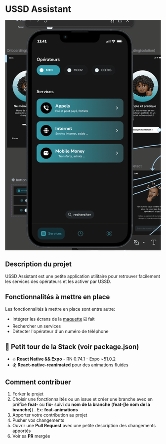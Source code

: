 
# USSD Assistant

![](https://github.com/femi-Zedev/ussd-assistant/blob/main/assets/animation.gif)
## Description du projet
USSD Assistant est une petite application utilitaire pour retrouver facilement les services des opérateurs et les activer par USSD.

## Fonctionnalités à mettre en place
Les fonctionnalités à mettre en place sont entre autre:

- Intégrer les écrans de la [maquette](https://www.figma.com/file/IU1yadOW6RMUlc9ZzCvnZt/Avatar-placeholder?type=design&node-id=359%3A1484&mode=design&t=c5pLIbcIvDr1KrUT-1) ☑️ fait
- Rechercher un services
- Détecter l'opérateur d'un numéro de téléphone


## 📐 Petit tour de la Stack (voir package.json)

- 🔥 **React Native && Expo** - RN 0.74.1 - Expo ~51.0.2
- 🏂 **React-native-reanimated** pour des animations fluides

## Comment contribuer
1. Forker le projet
2. Choisir une fonctionnalités ou un issue et créer une branche avec en préfixe **feat-** ou **fix-** suivi du **nom de la branche** (**feat-[le nom de la branche]**) . Ex: **feat-animations**
3. Apporter votre contribution au projet
4. Pusher vos changements
5. Ouvrir une **Pull Request** avec une petite description des changements apportés
6. Voir sa **PR** mergée 
